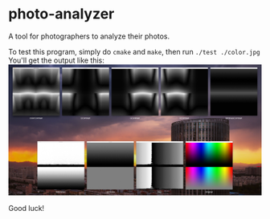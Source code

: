# photo-analyzer
A tool for photographers to analyze their photos.

To test this program, simply do `cmake` and `make`, then run
`./test ./color.jpg`
You'll get the output like this:
![image](https://github.com/wytalfred/photo-analyzer/blob/master/ouput.png)

Good luck!
